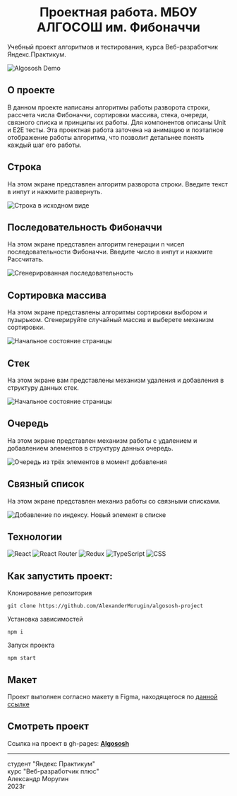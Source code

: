 <h1 align="center">Проектная работа. МБОУ АЛГОСОШ им. Фибоначчи</h1>

Учебный проект алгоритмов и тестирования, курса Веб-разработчик Яндекс.Практикум.

![Algososh Demo](/algososh-readme-min.png)

## О проекте ##

В данном проекте написаны алгоритмы работы разворота строки, рассчета числа Фибоначчи, сортировки массива, стека, очереди, связного списка и принципы их работы. Для компонентов описаны Unit и E2E тесты. Эта проектная работа заточена на анимацию и поэтапное отображение работы алгоритма, что позволит детальнее понять каждый шаг его работы.

## Строка

На этом экране представлен алгоритм разворота строки. Введите текст в инпут и нажмите развернуть.

![Строка в исходном виде](README_static/Untitled%202.png)

## Последовательность Фибоначчи

На этом экране представлен алгоритм генерации n чисел последовательности Фибоначчи. Введите число в инпут и нажмите Рассчитать.

![Сгенерированная последовательность](README_static/Untitled%204.png)

## Сортировка массива

На этом экране представлены алгоритмы сортировки выбором и пузырьком. Сгенерируйте случайный массив и выберете механизм сортировки.

![Начальное состояние страницы](README_static/Untitled%205.png)

## Стек

На этом экране вам представлены механизм удаления и добавления в структуру данных стек.

![Начальное состояние страницы](README_static/Untitled%206.png)

## Очередь

На этом экране представлен механизм работы с удалением и добавлением элементов в структуру данных очередь.

![Очередь из трёх элементов в момент добавления](README_static/Untitled%209.png)

## Связный список

На этом экране представлен механиз работы со связными списками.

![Добавление по индексу. Новый элемент в списке](README_static/Untitled%2015.png)

## Технологии ##

![React](https://img.shields.io/badge/react-%2320232a.svg?style=for-the-badge&logo=react&logoColor=%2361DAFB) ![React Router](https://img.shields.io/badge/React_Router-CA4245?style=for-the-badge&logo=react-router&logoColor=white) ![Redux](https://img.shields.io/badge/redux-%23593d88.svg?style=for-the-badge&logo=redux&logoColor=white) ![TypeScript](https://img.shields.io/badge/typescript-%23007ACC.svg?style=for-the-badge&logo=typescript&logoColor=white) ![CSS](https://img.shields.io/badge/css-%231572B6.svg?style=for-the-badge&logo=css3&logoColor=white)


## Как запустить проект: ##
Клонирование репозитория
```
git clone https://github.com/AlexanderMorugin/algososh-project
```
Установка зависимостей
```
npm i
```
Запуск проекта
```
npm start
```

## Макет ##

Проект выполнен согласно макету в Figma, находящегося по [данной ссылке](https://www.figma.com/file/RIkypcTQN5d37g7RRTFid0/Algososh_external_link?node-id=0%3A1)

## Смотреть проект ##

Ссылка на проект в gh-pages: **[Algososh](https://alexandermorugin.github.io/algososh-project/)**

--------
студент "Яндекс Практикум"\
курс "Веб-разработчик плюс"\
Александр Моругин\
2023г
